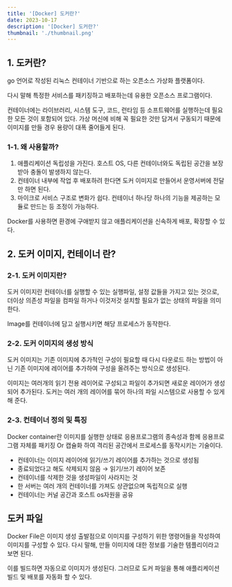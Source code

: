 ```yaml
---
title: '[Docker] 도커란?'
date: 2023-10-17
description: '[Docker] 도커란?'
thumbnail: './thumbnail.png'
---
```


## 1. 도커란?

go 언어로 작성된 리눅스 컨테이너 기반으로 하는 오픈소스 가상화 플랫폼이다.

다시 말해 특정한 서비스를 패키징하고 배포하는데 유용한 오픈소스 프로그램이다.

컨테이너에는 라이브러리, 시스템 도구, 코드, 런타임 등 소프트웨어를 실행하는데 필요한 모든 것이 포함되어 있다. 가상 머신에 비해 꼭 필요한 것만 담겨서 구동되기 때문에 이미지를 만들 경우 용량이 대폭 줄어들게 된다.

### 1-1. 왜 사용할까?

1. 애플리케이션 독립성을 가진다. 호스트 OS, 다른 컨테이너와도 독립된 공간을 보장받아 충돌이 발생하지 않는다.
2. 컨테이너 내부에 작업 후 배포하려 한다면 도커 이미지로 만들어서 운영서버에 전달만 하면 된다.
3. 마이크로 서비스 구조로 변화가 쉽다. 컨테이너 하나당 하나의 기능을 제공하는 모듈로 만드는 등 조정이 가능하다.

Docker를 사용하면 환경에 구애받지 않고 애플리케이션을 신속하게 배포, 확장할 수 있다.

## 2. 도커 이미지, 컨테이너 란?

### 2-1. 도커 이미지란?

도커 이미지란 컨테이너를 실행할 수 있는 실행파일, 설정 값들을 가지고 있는 것으로, 더이상 의존성 파일을 컴파일 하거나 이것저것 설치할 필요가 없는 상태의 파일을 의미한다.

Image를 컨테이너에 담고 실행시키면 해당 프로세스가 동작한다.

### 2-2. 도커 이미지의 생성 방식

도커 이미지는 기존 이미지에 추가적인 구성이 필요할 때 다시 다운로드 하는 방법이 아닌 기존 이미지에 레이어를 추가하여 구성을 올려주는 방식으로 생성된다.

이미지는 여러개의 읽기 전용 레이어로 구성되고 파일이 추가되면 새로운 레이어가 생성되어 추가된다. 도커는 여러 개의 레이어를 묶어 하나의 파일 시스템으로 사용할 수 있게 해 준다.

### 2-3. 컨테이너 정의 및 특징

Docker container란 이미지를 실행한 상태로 응용프로그램의 종속성과 함께 응용프로그램 자체를 패키징 Or 캡슐화 하여 격리된 공간에서 프로세스를 동작시키는 기술이다.

- 컨테이너는 이미지 레이어에 읽기/쓰기 레이어를 추가하는 것으로 생성됨
- 종료되었다고 해도 삭제되지 않음 → 읽기/쓰기 레이어 보존
- 컨테이너를 삭제한 것을 생성파일이 사라지는 것
- 한 서버는 여러 개의 컨테이너를 가져도 상관없으며 독립적으로 실행
- 컨테이너는 커널 공간과 호스트 os자원을 공유

## 도커 파일

Docker File은 이미지 생성 출발점으로 이미지를 구성하기 위한 명령어들을 작성하여 이미지를 구성할 수 있다. 다시 말해, 만들 이미지에 대한 정보를 기술한 템플리이라고 보면 된다.

이를 빌드하면 자동으로 이미지가 생성된다. 그러므로 도커 파일을 통해 애플리케이션 빌드 및 배포를 자동화 할 수 있다.
